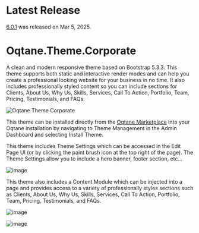 # Latest Release

[6.0.1](https://github.com/oqtane/oqtane.theme.corporate/releases/tag/v6.0.1) was released on Mar 5, 2025.

# Oqtane.Theme.Corporate

A clean and modern responsive theme based on Bootstrap 5.3.3. This theme supports both static and interactive render modes and can help you create a professional looking website for your business in no time. It also includes professionally styled content so you can include sections for Clients, About Us, Why Us, Skills, Services, Call To Action, Portfolio, Team, Pricing, Testimonials, and FAQs.

![Oqtane Theme Corporate](https://github.com/user-attachments/assets/dcb08657-43a5-4caa-932e-f8590ebeab6a)

This theme can be installed directly from the [Oqtane Marketplace](https://www.oqtane.net/) into your Oqtane installation by navigating to Theme Management in the Admin Dashboard and selecting Install Theme.

This theme includes Theme Settings which can be accessed in the Edit Page UI (or by clicking the paint brush icon at the top right of the page). The Theme Settings allow you to include a hero banner, footer section, etc...

![image](https://github.com/user-attachments/assets/bbf7684b-9806-4dcd-a88b-77e2ee07ca45)

This theme also includes a Content Module which can be injected into a page and provides access to a variety of professionally styles sections such as Clients, About Us, Why Us, Skills, Services, Call To Action, Portfolio, Team, Pricing, Testimonials, and FAQs.

![image](https://github.com/user-attachments/assets/e792110d-c2ae-4a36-9206-a1088e16da66)

![image](https://github.com/user-attachments/assets/6993e3bb-47bf-43ed-a602-e4a9efabb52f)


